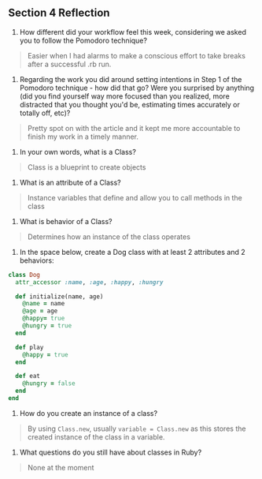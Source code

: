 ## Section 4 Reflection

1. How different did your workflow feel this week, considering we asked you to follow the Pomodoro technique?
>Easier when I had alarms to make a conscious effort to take breaks after a successful .rb run.


1. Regarding the work you did around setting intentions in Step 1 of the Pomodoro technique - how did that go? Were you surprised by anything (did you find yourself way more focused than you realized, more distracted that you thought you'd be, estimating times accurately or totally off, etc)?
>Pretty spot on with the article and it kept me more accountable to finish my work in a timely manner.

1. In your own words, what is a Class?
>Class is a blueprint to create objects

1. What is an attribute of a Class?
>Instance variables that define and allow you to call methods in the class

1. What is behavior of a Class?
>Determines how an instance of the class operates

1. In the space below, create a Dog class with at least 2 attributes and 2 behaviors:

```rb
class Dog
  attr_accessor :name, :age, :happy, :hungry

  def initialize(name, age)
    @name = name
    @age = age
    @happy= true
    @hungry = true
  end

  def play
    @happy = true
  end

  def eat
    @hungry = false
  end
end
```

1. How do you create an instance of a class?
>By using `Class.new`, usually `variable = Class.new` as this stores the created instance of the class in a variable.

1. What questions do you still have about classes in Ruby?
>None at the moment
